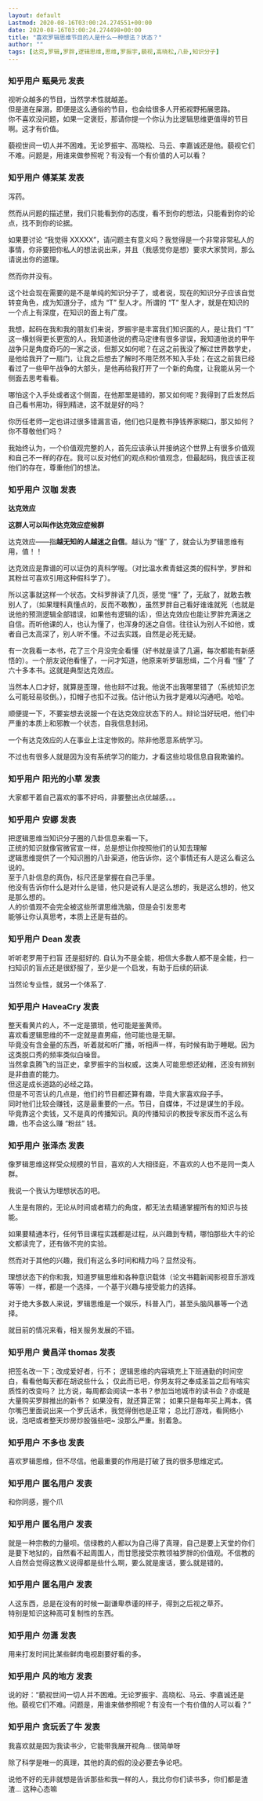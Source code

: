 ```yaml
---
layout: default
Lastmod: 2020-08-16T03:00:24.274551+00:00
date: 2020-08-16T03:00:24.274498+00:00
title: "喜欢罗辑思维节目的人是什么一种想法？状态？"
author: ""
tags: [达克,罗辑,罗胖,逻辑思维,思维,罗振宇,藐视,高晓松,八卦,知识分子]
---
```



    
### 知乎用户 甄昊元 发表
    
视听众越多的节目，当然学术性就越差。  
但是道在屎溺，即便是这么通俗的节目，也会给很多人开拓视野拓展思路。  
你不喜欢没问题，如果一定褒贬，那请你提一个你认为比逻辑思维更值得的节目啊。这才有价值。

藐视世间一切人并不困难。无论罗振宇、高晓松、马云、李嘉诚还是他。藐视它们不难。问题是，用谁来做参照呢？有没有一个有价值的人可以看？
    
    
    
    
### 知乎用户 傅某某 发表
    
泻药。

然而从问题的描述里，我们只能看到你的态度，看不到你的想法，只能看到你的论点，找不到你的论据。

如果要讨论 “我觉得 XXXXX”，请问题主有意义吗？我觉得是一个非常非常私人的事情，你非要把你私人的想法说出来，并且（我感觉你是想）要求大家赞同，那么请说出你的道理。

然而你并没有。

这个社会现在需要的是不是单纯的知识分子了，或者说，现在的知识分子应该自觉转变角色，成为知道分子，成为 “T” 型人才。所谓的 “T” 型人才，就是在知识的一个点上有深度，在知识的面上有广度。

我想，起码在我和我的朋友们来说，罗振宇是丰富我们知识面的人，是让我们 “T” 这一横划得更长更宽的人。我知道他说的费马定律有很多谬误，我知道他说的甲午战争只是角度奇巧的一家之谈，但那又如何呢？在这之前我没了解过世界数学史，是他给我开了一扇门，让我之后想去了解时不用茫然不知入手处；在这之前我已经看过了一些甲午战争的大部头，是他再给我打开了一个新的角度，让我能从另一个侧面去思考看看。

哪怕这个入手处或者这个侧面，在他那里是错的，那又如何呢？我得到了启发然后自己看书用功，得到精进，这不就是好的吗？

你历任老师一定也讲过很多错漏言语，他们也只是教书挣钱养家糊口，那又如何？你不尊敬他们吗？

我始终认为，一个价值观完整的人，首先应该承认并接纳这个世界上有很多价值观和自己不一样的存在。我可以反对他们的观点和价值观念，但最起码，我应该正视他们的存在，尊重他们的想法。
    
    
    
    
### 知乎用户 汉咖 发表
    
**达克效应**

**这群人可以叫作达克效应症候群**

达克效应——指**越无知的人越迷之自信**。越认为 “懂” 了，就会认为罗辑思维有用，值！！

达克效应是靠谱的可以证伪的真科学喔。（对比温水煮青蛙这类的假科学，罗胖和其粉丝可喜欢引用这种假科学了）。

所以这事就这样一个状态。文科罗胖读了几页，感觉 “懂” 了，无敌了，就敢去教别人了，（如果理科真懂点的，反而不敢教），虽然罗胖自己看好谁谁就死（也就是说他的预测逻辑全部错误，如果他有逻辑的话），但达克效应也能让罗胖充满迷之自信。而听他课的人，也认为懂了，也浑身的迷之自信。往往认为别人不如他，或者自己太高深了，别人听不懂。不过去实践，自然是必死无疑。

有一次我看一本书，花了三个月没完全看懂（好书就是读了几遍，每次都能有新感悟的）。一个朋友说他看懂了，一问才知道，他原来听罗辑思缉，二个月看 “懂” 了六十多本书。这就是典型达克效应。

当然本人口才好，就算是歪理，他也辩不过我。他说不出我哪里错了（系统知识怎么可能轻易驳倒。），扣帽子也扣不过我。估计他认为我才是难以沟通吧。哈哈。

顺便提一下，不要妄想去说服一个在达克效应状态下的人。辩论当好玩吧，他们中严重的本质上和邪教一个状态，自我信息封闭。

一个有达克效应的人在事业上注定惨败的。除非他愿意系统学习。

不过也有很多人就是因为没有系统学习的能力，才看这些垃圾信息自我欺骗的。
    
    
    
    
### 知乎用户 阳光的小草 发表
    
大家都干着自己喜欢的事不好吗，非要整出点优越感。。。
    
    
    
    
### 知乎用户 安娜 发表
    
把逻辑思维当知识分子圈的八卦信息来看一下。  
正统的知识就像官微官宣一样，总是想让你按照他们的认知去理解  
逻辑思维提供了一个知识圈的八卦渠道，他告诉你，这个事情还有人是这么看这么说的。  
至于八卦信息的真伪，标尺还是掌握在自己手里。  
他没有告诉你什么是对什么是错，他只是说有人是这么想的，我是这么想的，他又是那么想的。  
人的价值观不会完全被这些所谓思维洗脑，但是会引发思考  
能够让你认真思考，本质上还是有益的。
    
    
    
    
### 知乎用户 Dean 发表
    
听听老罗用于扫盲 还是挺好的. 自认为不是全能，相信大多数人都不是全能，扫一扫知识的盲点还是很舒服了，至少是一个启发，有助于后续的研读.

  
当然论专业性，就另一个体系了.
    
    
    
    
### 知乎用户 HaveaCry 发表
    
整天看黄片的人，不一定是猥琐，他可能是鉴黄师。  
喜欢看逻辑思维的不一定就是直男癌，他可能也是无聊。  
毕竟没有含金量的东西，听着就和听广播，听相声一样，有时候有助于睡眠。因为这类脱口秀的频率类似白噪音。  
当然拿袁腾飞的当正史，拿罗振宇的当权威，这类人可能思想还幼稚，还没有辨别是非曲直的能力。  
但这是成长道路的必经之路。  
但是不可否认的几点是，他们的节目都还算有趣，毕竟大家喜欢段子手。  
同时他们比较会赚钱，这是最重要的一点。节目，自媒体，不过是谋生的手段。  
毕竟靠这个卖钱，又不是真的传播知识。真的传播知识的教授专家反而不这么有趣，也不会这么赚 “粉丝” 钱。
    
    
    
    
### 知乎用户 张泽杰 发表
    
像罗辑思维这样受众规模的节目，喜欢的人大相径庭，不喜欢的人也不是同一类人群。

我说一个我认为理想状态的吧。

人生是有限的，无论从时间或者精力的角度，都无法去精通掌握所有的知识与技能。

如果要精通本行，任何节目课程实践都是过程，从兴趣到专精，哪怕那些大牛的论文都读完了，还有做不完的实验。

然而对于其他的兴趣，我们有这么多时间和精力吗？显然没有。

理想状态下的你和我，知道罗辑思维和各种意识载体（论文书籍新闻影视音乐游戏等等）一样，都是一个选择，一个基于兴趣与接受能力的选择。

对于绝大多数人来说，罗辑思维是一个娱乐，科普入门，甚至头脑风暴等一个选择。

就目前的情况来看，相关服务发展的不错。
    
    
    
    
### 知乎用户 黄昌洋 thomas 发表
    
把签名改一下；改成爱好者，行不； 逻辑思维的内容填充上下班通勤的时间空白，看看他每天都在胡说些什么； 仅此而已吧，你男友将之奉成圣旨之后有啥实质性的改变吗？ 比方说，每周都会阅读一本书？参加当地城市的读书会？亦或是大量购买罗胖推出的新书？ 如果没有，就还算正常； 如果只是每年买上两本，偶尔嘴巴里面说出来一个罗氏话术，我觉得倒也是正常； 总比打游戏，看网络小说，泡吧或者整天炒房炒股强些吧~ 没那么严重。别着急。
    
    
    
    
### 知乎用户 不多也 发表
    
喜欢罗辑思维，但不尽信。他最重要的作用是打破了我的很多思维定式。
    
    
    
    
### 知乎用户 匿名用户 发表
    
和你同感，握个爪
    
    
    
    
### 知乎用户 匿名用户 发表
    
就是一种宗教的力量呗。信绿教的人都以为自己得了真理，自己是要上天堂的你们是要下地狱的，自然看不起周围人，而甘愿接受宗教领袖罗胖的价值观。不信教的人自然会觉得这教义说得都是些什么啊，要么就是废话，要么就是错的。
    
    
    
    
### 知乎用户 匿名用户 发表
    
人这东西，总是在没有的时候一副谦卑恭谨的样子，得到之后视之草芥。  
特别是知识这种高可复制性的东西。
    
    
    
    
### 知乎用户 勿潇 发表
    
用来打发时间比某些鲜肉电视剧要好看的多。
    
    
    
    
### 知乎用户 风的地方 发表
    
说的好：“藐视世间一切人并不困难。无论罗振宇、高晓松、马云、李嘉诚还是他。藐视它们不难。问题是，用谁来做参照呢？有没有一个有价值的人可以看？”
    
    
    
    
### 知乎用户  贪玩丢了牛 发表
    
我喜欢就是因为我读书少，它能带我展开视角… 很简单呀

除了科学是唯一的真理，其他的真的假的没必要去争论吧。

说他不好的无非就想是告诉那些和我一样的人，我比你你们读书多，你们都是渣渣… 这种心态嘛
    
    
    

